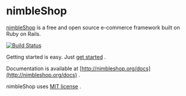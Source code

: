 # nimbleShop

[nimbleShop](http://nimbleShop.org) is a free and open source e-commerce framework built on Ruby on Rails.

[![Build Status](https://secure.travis-ci.org/nimbleshop/nimbleshop.png)](http://travis-ci.org/nimbleshop/nimbleshop)

Getting started is easy. Just [get started](http://nimbleshop.org/getting_started.html) .

Documentation is available at [http://nimbleshop.org/docs](http://nimbleshop.org/docs) .

nimbleShop uses [MIT license](http://www.opensource.org/licenses/mit-license.php) .
